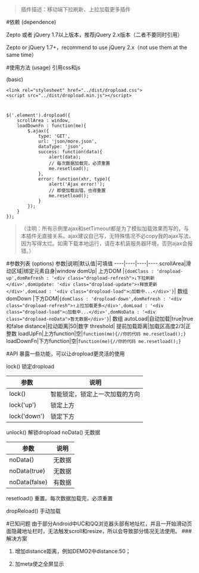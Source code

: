 > 插件描述：移动端下拉刷新、上拉加载更多插件

#依赖 (dependence)

Zepto 或者 jQuery 1.7以上版本，推荐jQuery 2.x版本（二者不要同时引用） 

Zepto or jQuery 1.7+，recommend to use jQuery 2.x（not use them at the same time）

#使用方法 (usage)
引用css和js 

(basic)

	<link rel="stylesheet" href="../dist/dropload.css">
	<script src="../dist/dropload.min.js"></script>
#
	$('.element').dropload({
	    scrollArea : window,
	    loadDownFn : function(me){
	        $.ajax({
	            type: 'GET',
	            url: 'json/more.json',
	            dataType: 'json',
	            success: function(data){
	                alert(data);
	                // 每次数据加载完，必须重置
	                me.resetload();
	            },
	            error: function(xhr, type){
	                alert('Ajax error!');
	                // 即使加载出错，也得重置
	                me.resetload();
	            }
	        });
	    }
	});

> （注明：所有示例里ajax和setTimeout都是为了模拟加载效果而写的，与本插件无直接关系。ajax建议自己写，无特殊情况不必copy我的ajax写法，因为写得太烂。如需下载本地运行，请在本机装服务器环境，否则ajax会报错。）

#参数列表 (options)
参数|说明|默认值|可填值
----|----|----|----
scrollArea|滑动区域|绑定元素自身|window
domUp| 上方DOM |`{domClass : 'dropload-up',domRefresh : '<div class="dropload-refresh">↓下拉刷新</div>',domUpdate: '<div class="dropload-update">↑释放更新</div>',domLoad : '<div class="dropload-load">○加载中...</div>'}`| 数组
domDown |下方DOM|`{domClass : 'dropload-down',domRefresh : '<div class="dropload-refresh">↑上拉加载更多</div>',domLoad : '<div class="dropload-load">○加载中...</div>',domNoData : '<div class="dropload-noData">暂无数据</div>'}`| 数组
autoLoad|自动加载|true|true和false
distance|拉动距离|50|数字
threshold| 提前加载距离|加载区高度2/3|正整数
loadUpFn|上方function|空|`function(me){//你的代码 me.resetload();}`
loadDownFn|下方function|空|`function(me){//你的代码 me.resetload();}`


#API
暴露一些功能，可以让dropload更灵活的使用

lock() 锁定dropload

参数|说明
-----|-----
lock()|智能锁定，锁定上一次加载的方向
lock('up')|锁定上方
lock('down')|锁定下方

unlock() 解锁dropload
noData() 无数据

参数|说明
----|----
noData()|无数据
noData(true)|无数据
noData(false)|有数据

resetload() 重置。每次数据加载完，必须重置

dropReload() 手动加载

#已知问题
由于部分Android中UC和QQ浏览器头部有地址栏，并且一开始滑动页面隐藏地址栏时，无法触发scroll和resize，所以会导致部分情况无法使用。
###解决方案
1. 增加distance距离，例如DEMO2中distance:50；
2. 加meta使之全屏显示

	<meta name="full-screen" content="yes">
	<meta name="x5-fullscreen" content="true">